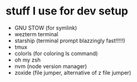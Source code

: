 # stuff I use for dev setup

- GNU STOW (for symlink)
- wezterm terminal
- starship (terminal prompt blazzingly fast!!!!!)
- tmux
- colorls (for coloring ls command)
- oh my zsh
- nvm (node version manager)
- zoxide (file jumper, alternative of z file jumper)
